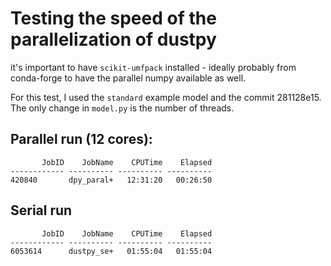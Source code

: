 # Testing the speed of the parallelization of dustpy

it's important to have `scikit-umfpack` installed - ideally probably from conda-forge to have the parallel numpy available as well.


For this test, I used the `standard` example model and the commit 281128e15. The only change in `model.py` is the number of threads. 


## Parallel run (12 cores):

	       JobID    JobName    CPUTime    Elapsed 
	------------ ---------- ---------- ---------- 
	420840       dpy_paral+   12:31:20   00:26:50


## Serial run

	       JobID    JobName    CPUTime    Elapsed 
	------------ ---------- ---------- ---------- 
	6053614      dustpy_se+   01:55:04   01:55:04
